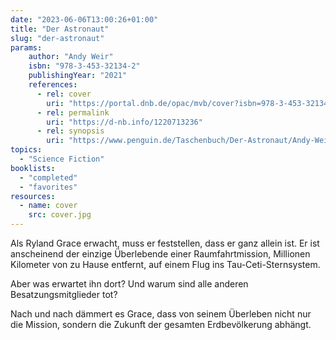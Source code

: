 ```yaml
---
date: "2023-06-06T13:00:26+01:00"
title: "Der Astronaut"
slug: "der-astronaut"
params:
    author: "Andy Weir"
    isbn: "978-3-453-32134-2"
    publishingYear: "2021"
    references:
      - rel: cover
        uri: "https://portal.dnb.de/opac/mvb/cover?isbn=978-3-453-32134-2"
      - rel: permalink
        uri: "https://d-nb.info/1220713236"
      - rel: synopsis
        uri: "https://www.penguin.de/Taschenbuch/Der-Astronaut/Andy-Weir/Heyne/e614209.rhd"
topics:
  - "Science Fiction"
booklists:
  - "completed"
  - "favorites"
resources:
  - name: cover
    src: cover.jpg
---
```

Als Ryland Grace erwacht, muss er feststellen, dass er ganz allein ist. Er ist 
anscheinend der einzige Überlebende einer Raumfahrtmission, Millionen Kilometer 
von zu Hause entfernt, auf einem Flug ins Tau-Ceti-Sternsystem.

Aber was erwartet ihn dort? Und warum sind alle anderen Besatzungsmitglieder 
tot?

Nach und nach dämmert es Grace, dass von seinem Überleben nicht nur die Mission, 
sondern die Zukunft der gesamten Erdbevölkerung abhängt.